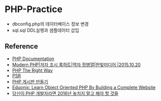 # PHP-Practice

- dbconfig.php의 데이터베이스 정보 변경
- sql.sql DDL실행과 샘플데이터 삽입



## Reference

- [PHP Documentation](http://php.net/manual/kr)
- [Modern PHP|저자 조시 록하트|역자 정병열|한빛미디어 |2015.10.20](http://book.naver.com/bookdb/book_detail.nhn?bid=9685859)
- [PHP The Right Way](http://modernpug.github.io/php-the-right-way)
- [PSR](http://www.php-fig.org/psr/)
- [PHP 게시판 만들기](http://blog.kurien.co.kr/category/Project/PHP%20%EA%B2%8C%EC%8B%9C%ED%8C%90)
- [Eduonix: Learn Object Oriented PHP By Building a Complete Website](https://www.eduonix.com/dashboard/learn-object-oriented-php-by-building-a-complete-website)
- [당신이 PHP 개발자라면 2016년 놓치지 말고 해야 할 것들](http://www.haruair.com/blog/3286)